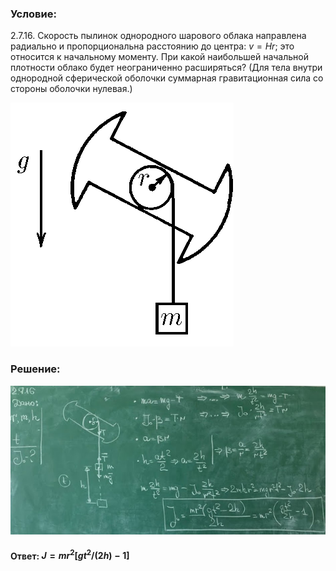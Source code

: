 ###  Условие:

$2.7.16.$ Скорость пылинок однородного шарового облака направлена радиально и пропорциональна расстоянию до центра: $v = Hr$; это относится к начальному моменту. При какой наибольшей начальной плотности облако будет неограниченно расширяться? (Для тела внутри однородной сферической оболочки суммарная гравитационная сила со стороны оболочки нулевая.)

![К задаче $2.7.16$|357x390, 30%](../../img/2.7.16/2.7.16.png)

###  Решение:

![|640x303, 67%](../../img/2.7.16/sol.jpg)

####  Ответ: $J = mr^2[gt^2/(2h) − 1]$